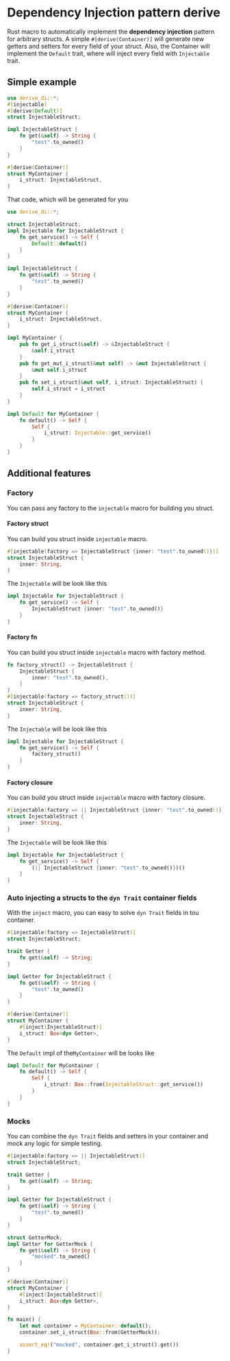 # Dependency Injection pattern derive
Rust macro to automatically implement the **dependency injection** pattern for arbitrary structs.
A simple `#[derive(Container)]` will generate new getters and setters for every field of your struct.
Also, the Container will implement the `Default` trait, where will inject every field with `Injectable` trait.

## Simple example
```rust
use derive_di::*;
#[injectable]
#[derive(Default)]
struct InjectableStruct;

impl InjectableStruct {
    fn get(&self) -> String {
        "test".to_owned()
    }
}

#[derive(Container)]
struct MyContainer {
    i_struct: InjectableStruct,
}
```

That code, which will be generated for you

```rust
use derive_di::*;

struct InjectableStruct;
impl Injectable for InjectableStruct {
    fn get_service() -> Self {
        Default::default()
    }
}

impl InjectableStruct {
    fn get(&self) -> String {
        "test".to_owned()
    }
}

#[derive(Container)]
struct MyContainer {
    i_struct: InjectableStruct,
}

impl MyContainer {
    pub fn get_i_struct(&self) -> &InjectableStruct {
        &self.i_struct
    }
    pub fn get_mut_i_struct(&mut self) -> &mut InjectableStruct {
        &mut self.i_struct
    }
    pub fn set_i_struct(&mut self, i_struct: InjectableStruct) {
        self.i_struct = i_struct
    }
}

impl Default for MyContainer {
    fn default() -> Self {
        Self {
            i_struct: Injectable::get_service()
        }
    }
}
```

## Additional features

### Factory
You can pass any factory to the `injectable` macro for building you struct.

#### Factory struct
You can build you struct inside `injectable` macro.
```rust
#[injectable(factory => InjectableStruct {inner: "test".to_owned()})]
struct InjectableStruct {
    inner: String,
}
```
The `Injectable` will be look like this
```rust
impl Injectable for InjectableStruct {
    fn get_service() -> Self {
        InjectableStruct {inner: "test".to_owned()}
    }
}
```

#### Factory fn
You can build you struct inside `injectable` macro with factory method.
```rust
fn factory_struct() -> InjectableStruct {
    InjectableStruct {
        inner: "test".to_owned(),
    }
}
#[injectable(factory => factory_struct())]
struct InjectableStruct {
    inner: String,
}
```
The `Injectable` will be look like this
```rust
impl Injectable for InjectableStruct {
    fn get_service() -> Self {
        factory_struct()
    }
}
```
#### Factory closure
You can build you struct inside `injectable` macro with factory closure.
```rust
#[injectable(factory => || InjectableStruct {inner: "test".to_owned()})]
struct InjectableStruct {
    inner: String,
}
```
The `Injectable` will be look like this
```rust
impl Injectable for InjectableStruct {
    fn get_service() -> Self {
        (|| InjectableStruct {inner: "test".to_owned()})()
    }
}
```

### Auto injecting a structs to the `dyn Trait` container fields
With the `inject` macro, you can easy to solve `dyn Trait` fields in tou container.
```rust
#[injectable(factory => InjectableStruct)]
struct InjectableStruct;

trait Getter {
    fn get(&self) -> String;
}

impl Getter for InjectableStruct {
    fn get(&self) -> String {
        "test".to_owned()
    }
}

#[derive(Container)]
struct MyContainer {
    #[inject(InjectableStruct)]
    i_struct: Box<dyn Getter>,
}
```
The `Default` impl of the`MyContainer` will be looks like

```rust
impl Default for MyContainer {
    fn default() -> Self {
        Self {
            i_struct: Box::from(InjectableStruct::get_service())
        }
    }
}
```

### Mocks
You can combine the `dyn Trait` fields and setters in your container
and mock any logic for simple testing.

```rust
#[injectable(factory => || InjectableStruct)]
struct InjectableStruct;

trait Getter {
    fn get(&self) -> String;
}

impl Getter for InjectableStruct {
    fn get(&self) -> String {
        "test".to_owned()
    }
}

struct GetterMock;
impl Getter for GetterMock {
    fn get(&self) -> String {
        "mocked".to_owned()
    }
}

#[derive(Container)]
struct MyContainer {
    #[inject(InjectableStruct)]
    i_struct: Box<dyn Getter>,
}

fn main() {      
    let mut container = MyContainer::default();
    container.set_i_struct(Box::from(GetterMock));

    assert_eq!("mocked", container.get_i_struct().get())
}
```
